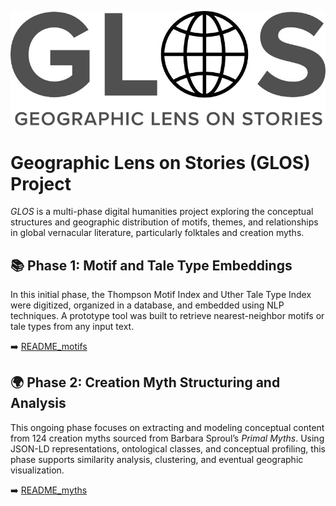 ![Geographic Lens On Stories](glos_logo_800w.jpg)

# Geographic Lens on Stories (GLOS) Project

*GLOS* is a multi-phase digital humanities project exploring the conceptual structures and geographic distribution of motifs, themes, and relationships in global vernacular literature, particularly folktales and creation myths.

## 📚 Phase 1: Motif and Tale Type Embeddings
In this initial phase, the Thompson Motif Index and Uther Tale Type Index were digitized, organized in a database, and embedded using NLP techniques. A prototype tool was built to retrieve nearest-neighbor motifs or tale types from any input text.

➡️ [README_motifs](README_motifs.md)

## 🌍 Phase 2: Creation Myth Structuring and Analysis
This ongoing phase focuses on extracting and modeling conceptual content from 124 creation myths sourced from Barbara Sproul’s *Primal Myths*. Using JSON-LD representations, ontological classes, and conceptual profiling, this phase supports similarity analysis, clustering, and eventual geographic visualization.

➡️ [README_myths](README_myths.md)
